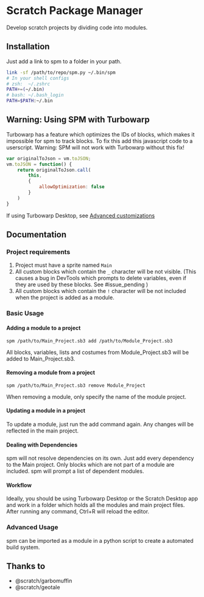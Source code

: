# Scratch Package Manager
Develop scratch projects by dividing code into modules.


## Installation
Just add a link to spm to a folder in your path.

```sh
link -sf /path/to/repo/spm.py ~/.bin/spm
# In your shell configs
# zsh:  ~/.zshrc
PATH+=(~/.bin)
# bash: ~/.bash_login
PATH=$PATH:~/.bin
```

## Warning: Using SPM with Turbowarp
Turbowarp has a feature which optimizes the IDs of blocks, which makes it
impossible for spm to track blocks. To fix this add this javascript code to
a userscript.
Warning: SPM will not work with Turbowarp without this fix!
```js
var originalToJson = vm.toJSON;
vm.toJSON = function() {
	return originalToJson.call(
		this,
		{
			allowOptimization: false
		}
	)
}
```
If using Turbowarp Desktop, see [Advanced customizations](https://github.com/TurboWarp/desktop#advanced-customizations)
 

## Documentation

### Project requirements

1. Project must have a sprite named `Main`
2. All custom blocks which contain the `_` character will be not visible.
   (This causes a bug in DevTools which prompts to delete variables, even
   if they are used by these blocks. See #issue_pending )
3. All custom blocks which contain the `!` character will be not included
   when the project is added as a module.

### Basic Usage

#### Adding a module to a project
`spm /path/to/Main_Project.sb3 add /path/to/Module_Project.sb3`

All blocks, variables, lists and costumes from Module_Project.sb3 will be
added to Main_Project.sb3.

#### Removing a module from a project
`spm /path/to/Main_Project.sb3 remove Module_Project`

When removing a module, only specify the name of the module project.

#### Updating a module in a project
To update a module, just run the add command again. Any changes will be
reflected in the main project.

#### Dealing with Dependencies
spm will not resolve dependencies on its own. Just add every dependency to the
Main project. Only blocks which are not part of a module are included.
spm will prompt a list of dependent modules.

#### Workflow
Ideally, you should be using Turbowarp Desktop or the Scratch Desktop app and
work in a folder which holds all the modules and main project files.
After running any command, Ctrl+R will reload the editor.

### Advanced Usage

spm can be imported as a module in a python script to create a automated
build system.

## Thanks to

* @scratch/garbomuffin
* @scratch/geotale
